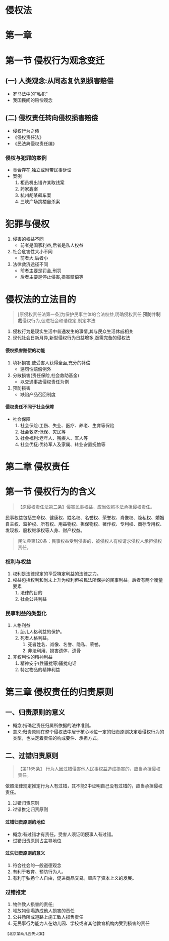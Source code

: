 # 侵权法
# 第一章 
# 第一节 侵权行为观念变迁
## (一) 人类观念:从同态复仇到损害赔偿
- 罗马法中的"私犯"
- 我国民间的赔偿观念
## (二) 侵权责任转向侵权损害赔偿
- 侵权行为之债
- 《侵权责任法》
- 《民法典侵权责任编》
### 侵权与犯罪的案例
- 竞合存在,独立或附带民事诉讼
- 案例
  1. 柜员机出错许某取钱案
  2. 药家鑫案
  3. 杭州胡某飙车案
  4. 三峡广场跳楼自杀案
# 犯罪与侵权
1. 侵害的权益不同
   - 前者是国家利益,后者是私人权益
2. 社会危害性大小不同
   - 前者大,后者小
3. 法律救济途径不同
   - 前者主要是罚金,刑罚
   - 后者主要是停止侵害,损害赔偿等
# 侵权法的立法目的
>[原侵权责任法第一条]为保护民事主体的合法权益,明确侵权责任,**预防**并**制裁**侵权行为,促进社会和谐稳定,制定本法
1. 侵权行为是现实生活中普通发生的事情,其与民众生活休戚相关
2. 现代社会日新月异,新型侵权行为日益增多,亟需完备的侵权法
#### 侵权损害赔偿的功能
1. 填补损害,使受害人获得全面,充分的补偿
   - 惩罚性赔偿例外
2. 分散损害(责任保险,社会救助基金)
   - 以交通事故侵权责任为例
3. 预防损害
   - 缺陷产品召回制度
#### 侵权责任不同于社会保障
- 社会保障
  1. 社会保险:工伤、失业、医疗、养老、生育等保险
  2. 社会救济:低保、灾民等
  3. 社会福利:老年人、残疾人、军人等
  4. 社会优抚:优待军人及家属、转业安置抚恤等
# 第二章 侵权责任
# 第一节 侵权行为的含义
>【原侵权责任法第二条】侵害民事权益，应当依照本法承担侵权责任。

民事权益包括生命权、健康权、姓名权、名誉权、荣誉权、肖像权、隐私权、婚姻自主权、监护权、所有权、用益物权、担保物权、著作权、专利权、商标专用权、发现权、股权继承权等人身、财产权益。
>民法典第120条：民事权益受到侵害的，被侵权人有权请求侵权人承担侵权责任。
### 权利与权益
1. 权利是法律规定的享受特定利益的法律之力。
2. 权益包括权利和尚未上升为权利但被民法所保护的民事利益。后者有两个衡量要素
   1. 法律的目的
   2. 社会公共利益
### 民事利益的类型化
1. 人格利益
   1. 胎儿人格利益的保护。
   2. 死者人格利益。
      1. 死者姓名、肖像、名誉、隐私、荣誉。
      2. 非法利用、损害遗体、遗骨
2. 非权利性的精神利益
   1. 精神安宁(性骚扰等)骚扰电话
   2. 特定物品的精神利益
# 第三章 侵权责任的归责原则
## 一、归责原则的意义
- 概念:指确定责任归属所依据的法律准则。
- 意义:归责原则在整个侵权法中居于核心地位一定的归责原则决定着侵权行为的类型，也决定着责任的构成要件、承担方式。
## 二、过错归责原则
>【第1165条】 行为人因过错侵害他人民事权益造成损害的，应当承担侵权责任。

依照法律规定推定行为人有过错，其不能2中证明自己没有过错的，应当承担侵权责任。
1. 过错归责原则
2. 过错推定归责原则
#### 过错归责原则的地位
- 概念:有过错才有责任。受害人须证明侵事人有过错。
- 过错归责原则占主导地位
#### 过失归责原则的意义
1. 符合社会的一般道德观念
2. 有利于教育、预防行为人。
3. 有利于弘扬个人自由，促进商品交易。顺应了资本上义的发展。
### 过错推定
1. 物件致人损害的责任;
2. 堆放物倒塌造成他人损害的责任
3. 公共场所或道路上施工致人损售责任
4. 无民事行为能力人在幼儿园、学校或者其他教育机构内受到损害的责任
~~~
【北京某幼儿园失火案】
~~~